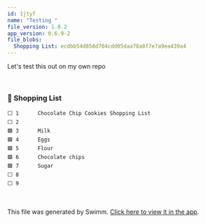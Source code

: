 ```yaml
---
id: 1jtyf
name: "Testing "
file_version: 1.0.2
app_version: 0.6.9-2
file_blobs:
  Shopping List: ecdbb54d858d704cdd05daa78a8f7e7a9ea439a4
---
```


Let's test this out on my own repo

<br/>

<!-- NOTE-swimm-snippet: the lines below link your snippet to Swimm -->
### 📄 Shopping List
```
⬜ 1      Chocolate Chip Cookies Shopping List 
⬜ 2      
🟩 3      Milk
🟩 4      Eggs
🟩 5      Flour
🟩 6      Chocolate chips
🟩 7      Sugar
⬜ 8      
⬜ 9      
```

<br/>

This file was generated by Swimm. [Click here to view it in the app](https://app.swimm.io/repos/Z2l0aHViJTNBJTNBR2l0SHViSW50cm8lM0ElM0FlbWlsaXlhdHJha2h0ZW5iZXJn/docs/1jtyf).